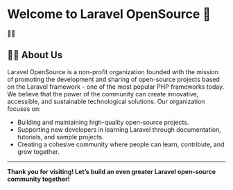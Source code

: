 # Welcome to Laravel OpenSource 👋

🙋‍♀️

## 🙋‍♀️ About Us

Laravel OpenSource is a non-profit organization founded with the mission of promoting the development and sharing of open-source projects based on the Laravel framework - one of the most popular PHP frameworks today. We believe that the power of the community can create innovative, accessible, and sustainable technological solutions. Our organization focuses on:

- Building and maintaining high-quality open-source projects.
- Supporting new developers in learning Laravel through documentation, tutorials, and sample projects.
- Creating a cohesive community where people can learn, contribute, and grow together.

---

**Thank you for visiting! Let’s build an even greater Laravel open-source community together!**
